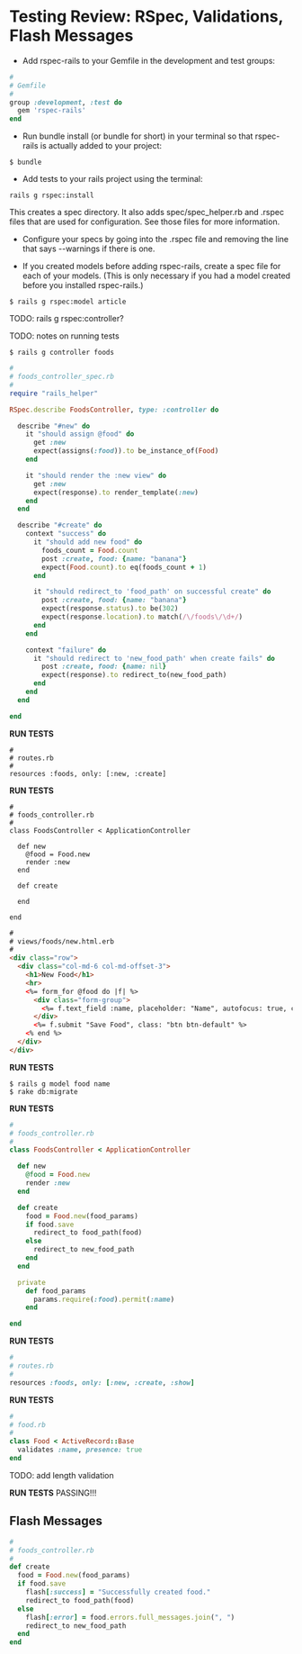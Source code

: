 # Testing Review: RSpec, Validations, Flash Messages

* Add rspec-rails to your Gemfile in the development and test groups:

```ruby
#
# Gemfile
#
group :development, :test do
  gem 'rspec-rails'
end
```

* Run bundle install (or bundle for short) in your terminal so that rspec-rails is actually added to your project:

```
$ bundle
```

* Add tests to your rails project using the terminal:

```
rails g rspec:install
```

This creates a spec directory. It also adds spec/spec_helper.rb and .rspec files that are used for configuration. See those files for more information.

* Configure your specs by going into the .rspec file and removing the line that says --warnings if there is one.

* If you created models before adding rspec-rails, create a spec file for each of your models. (This is only necessary if you had a model created before you installed rspec-rails.)

```
$ rails g rspec:model article
```

TODO: rails g rspec:controller?

TODO: notes on running tests

```
$ rails g controller foods
```

```ruby
#
# foods_controller_spec.rb
#
require "rails_helper"

RSpec.describe FoodsController, type: :controller do

  describe "#new" do
    it "should assign @food" do
      get :new
      expect(assigns(:food)).to be_instance_of(Food)
    end

    it "should render the :new view" do
      get :new
      expect(response).to render_template(:new)
    end
  end

  describe "#create" do
    context "success" do
      it "should add new food" do
        foods_count = Food.count
        post :create, food: {name: "banana"}
        expect(Food.count).to eq(foods_count + 1)
      end

      it "should redirect_to 'food_path' on successful create" do
        post :create, food: {name: "banana"}
        expect(response.status).to be(302)
        expect(response.location).to match(/\/foods\/\d+/)
      end
    end

    context "failure" do
      it "should redirect to 'new_food_path' when create fails" do
        post :create, food: {name: nil}
        expect(response).to redirect_to(new_food_path)
      end
    end
  end

end
```

**RUN TESTS**

```
#
# routes.rb
#
resources :foods, only: [:new, :create]
```

**RUN TESTS**

```
#
# foods_controller.rb
#
class FoodsController < ApplicationController

  def new
    @food = Food.new
    render :new
  end

  def create

  end

end
```

```html
#
# views/foods/new.html.erb
#
<div class="row">
  <div class="col-md-6 col-md-offset-3">
    <h1>New Food</h1>
    <hr>
    <%= form_for @food do |f| %>
      <div class="form-group">
        <%= f.text_field :name, placeholder: "Name", autofocus: true, class: "form-control" %>
      </div>
      <%= f.submit "Save Food", class: "btn btn-default" %>
    <% end %>
  </div>
</div>
```

**RUN TESTS**

```
$ rails g model food name
$ rake db:migrate
```

**RUN TESTS**

```ruby
#
# foods_controller.rb
#
class FoodsController < ApplicationController

  def new
    @food = Food.new
    render :new
  end

  def create
    food = Food.new(food_params)
    if food.save
      redirect_to food_path(food)
    else
      redirect_to new_food_path
    end
  end

  private
    def food_params
      params.require(:food).permit(:name)
    end

end
```

**RUN TESTS**

```ruby
#
# routes.rb
#
resources :foods, only: [:new, :create, :show]
```

**RUN TESTS**

```ruby
#
# food.rb
#
class Food < ActiveRecord::Base
  validates :name, presence: true
end
```

TODO: add length validation

**RUN TESTS** PASSING!!!

## Flash Messages

```ruby
#
# foods_controller.rb
#
def create
  food = Food.new(food_params)
  if food.save
    flash[:success] = "Successfully created food."
    redirect_to food_path(food)
  else
    flash[:error] = food.errors.full_messages.join(", ")
    redirect_to new_food_path
  end
end
```